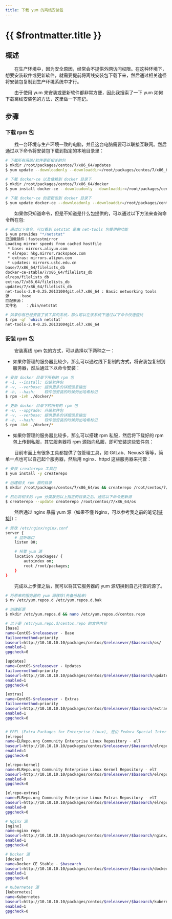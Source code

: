 ```yaml
---
title: 下载 yum 的离线安装包
---
```


# {{ $frontmatter.title }}
## 概述
&emsp;&emsp;在生产环境中，因为安全原因，经常会不提供外网访问权限。在这种环境下，想要安装软件或更新软件，就需要提前将离线安装包下载下来，然后通过相关途径将安装包复制到生产环境系统中才行。

&emsp;&emsp;由于使用 yum 来安装或更新软件都非常方便，因此我搜索了一下 yum 如何下载离线安装包的方法，这里做一下笔记。

## 步骤
### 下载 rpm 包
&emsp;&emsp;找一台环境与生产环境一致的电脑，并且这台电脑需要可以联接互联网。然后通过以下命令将安装包下载到指定的本地目录里：

```bash
# 下载所有系统/软件更新相关的包
$ mkdir /root/packages/centos/7/x86_64/updates
$ yum update --downloadonly --downloaddir=/root/packages/centos/7/x86_64/updates

# 下载 docker-ce 以及依赖到 docker 目录下
$ mkdir /root/packages/centos/7/x86_64/docker
$ yum install docker-ce --downloadonly --downloaddir=/root/packages/centos/7/x86_64/docker
 
# 下载 docker-ce 的更新包到 docker 目录下
$ yum update docker-ce --downloadonly --downloaddir=/root/packages/centos/7/x86_64/docker
```

&emsp;&emsp;如果你只知道命令，但是不知道是什么包提供的，可以通过以下方法来查询命令所在包:

```bash
# 通过以下命令，可以看到 netstat 是由 net-tools 包提供的功能
$ yum provides "*/netstat"
已加载插件：fastestmirror
Loading mirror speeds from cached hostfile
 * base: mirrors.aliyun.com
 * elrepo: hkg.mirror.rackspace.com
 * extras: mirrors.aliyun.com
 * updates: mirrors.ustc.edu.cn
base/7/x86_64/filelists_db                                                                                                                                                | 7.2 MB  00:00:00     
docker-ce-stable/7/x86_64/filelists_db                                                                                                                                    |  32 kB  00:00:00     
elrepo/filelists_db                                                                                                                                                       |  46 kB  00:00:00     
extras/7/x86_64/filelists_db                                                                                                                                              | 277 kB  00:00:00     
updates/7/x86_64/filelists_db                                                                                                                                             | 8.7 MB  00:00:00     
net-tools-2.0-0.25.20131004git.el7.x86_64 : Basic networking tools
源    ：base
匹配来源：
文件名    ：/bin/netstat

# 如果你有已经安装了该工具的系统，那么可以在该系统下通过以下命令快速查找
$ rpm -qf `which netstat`
net-tools-2.0-0.25.20131004git.el7.x86_64
```

### 安装 rpm 包
&emsp;&emsp;安装离线 rpm 包的方式，可以选择以下两种之一：

- 如果你管理的服务器比较少，那么可以通过线下复制的方式，将安装包复制到服务器，然后通过下以命令安装：

```bash
# 安装 docker 目录下所有的 rpm 包
# -i, --install: 安装软件包
# -v, --verbose: 提供更多的详细信息输出
# -h, --hash:    软件包安装的时候列出哈希标记
$ rpm -ivh ./docker/*

# 更新 docker 目录下的所有的 rpm 包
# -U, --upgrade: 升级软件包
# -v, --verbose: 提供更多的详细信息输出
# -h, --hash:    软件包安装的时候列出哈希标记
$ rpm -Uvh ./docker/*
```

- 如果你管理的服务器比较多，那么可以搭建 rpm 私服，然后将下载好的 rpm 包上传到私服，其它服务器将 rpm 源指向私服，即可安装这些软件包：

&emsp;&emsp;目前市面上有很多工具都提供了包管理工具，如 GitLab、Nexus3 等等，简单一点也可以自己起个服务器，然后用 nginx、httpd 这些服务器来托管：

```bash
# 安装 createrepo 工具包
$ yum install -y createrepo
 
# 创建相关 rpm 源的目录
$ mkdir /root/packages/centos/7/x86_64/os && createrepo /root/centos/7/x86_64/os

# 然后将相关的 rpm 分类放到以上指定的目录之后，通过以下命令更新源
$ createrepo --update createrepo /root/centos/7/x86_64/os
```

&emsp;&emsp;然后通过 nginx 暴露 yum 源（如果不懂 Nginx，可以参考我之前的笔记[[链接](/blogs/linux/nginx)]）：

```bash
# 修改 /etc/nginx/nginx.conf
server {
    # 监听端口
    listen 80;

    # 托管 yum 源
    location /packages/ {
        autoindex on;
        root /root/packages;
    }
}
```

&emsp;&emsp;完成以上步骤之后，就可以将其它服务器的 yum 源切换到自己托管的源了。

```bash
# 将原来的服务器的 yum 源移除(先备份起来)
$ mv /etc/yum.repos.d /etc/yum.repos.d.bak

# 创建新源
$ mkdir /etc/yum.repos.d && nano /etc/yum.repos.d/centos.repo

# 以下是 /etc/yum.repo.d/centos.repo 的文件内容
[base]
name=CentOS-$releasever - Base
failovermethod=priority
baseurl=http://10.10.10.10/packages/centos/$releasever/$basearch/os/
enabled=1
gpgcheck=0

[updates]
name=CentOS-$releasever - Updates
failovermethod=priority
baseurl=http://10.10.10.10/packages/centos/$releasever/$basearch/updates/
enabled=1
gpgcheck=0

[extras]
name=CentOS-$releasever - Extras
failovermethod=priority
baseurl=http://10.10.10.10/packages/centos/$releasever/$basearch/extras/
enabled=1
gpgcheck=0


# EPEL (Extra Packages for Enterprise Linux), 是由 Fedora Special Interest Group 维护的 Enterprise Linux（RHEL、CentOS）中经常用到的包。
[elrepo]
name=ELRepo.org Community Enterprise Linux Repository - el7
baseurl=http://10.10.10.10/packages/centos/$releasever/$basearch/elrepo/
enabled=1
gpgcheck=0

[elrepo-kernel]
name=ELRepo.org Community Enterprise Linux Kernel Repository - el7
baseurl=http://10.10.10.10/packages/centos/$releasever/$basearch/elrepo-kernel/
enabled=0
gpgcheck=0

[elrepo-extras]
name=ELRepo.org Community Enterprise Linux Extras Repository - el7
baseurl=http://10.10.10.10/packages/centos/$releasever/$basearch/elrepo-extras/
enabled=0
gpgcheck=0

# Nginx 源
[nginx]
name=nginx repo
baseurl=http://10.10.10.10/packages/centos/$releasever/$basearch/nginx/
enabled=1
gpgcheck=0

# Docker 源
[docker]
name=Docker CE Stable - $basearch
baseurl=http://10.10.10.10/packages/centos/$releasever/$basearch/docker/
enabled=1
gpgcheck=0

# Kubernetes 源
[kubernetes]
name=Kubernetes
baseurl=http://10.10.10.10/packages/centos/$releasever/$basearch/kubernetes/
enabled=1
gpgcheck=0
```